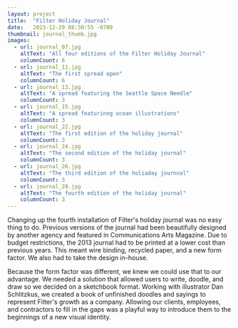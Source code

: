 ```yaml
---
layout: project
title:  "Filter Holiday Journal"
date:   2023-12-20 08:30:55 -0700
thumbnail: journal_thumb.jpg
images: 
  - url: journal_07.jpg
    altText: "All four editions of the Filter Holiday Journal"
    columnCount: 6
  - url: journal_11.jpg
    altText: "The first spread open"
    columnCount: 6
  - url: journal_13.jpg
    altText: "A spread featuring the Seattle Space Needle"
    columnCount: 3
  - url: journal_15.jpg
    altText: "A spread featurinng ocean illustrations"
    columnCount: 3
  - url: journal_22.jpg
    altText: "The first edition of the holiday journal"
    columnCount: 3
  - url: journal_24.jpg
    altText: "The second edition of the holiday journal"
    columnCount: 3
  - url: journal_26.jpg
    altText: "The third edition of the holiaday journnal"
    columnCount: 3
  - url: journal_28.jpg
    altText: "The fourth edition of the holiday journal"
    columnCount: 3
---
```


Changing up the fourth installation of Filter's holiday journal was no easy thing to do. Previous versions of the journal had been beautifully designed by another agency and featured in Communications Arts Magazine. Due to budget restrictions, the 2013 journal had to be printed at a lower cost than previous years. This meant wire binding, recycled paper, and a new form factor. We also had to take the design in-house.

Because the form factor was different, we knew we could use that to our advantage. We needed a solution that allowed users to write, doodle, and draw so we decided on a sketchbook format. Working with illustrator Dan Schlitzkus, we created a book of unfinished doodles and sayings to represent Filter's growth as a company. Allowing our clients, employees, and contractors to fill in the gaps was a playful way to introduce them to the beginnings of a new visual identity.
